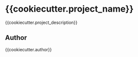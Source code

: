 {{cookiecutter.project_name}}
====

{{cookiecutter.project_description}}






## Author
{{cookiecutter.author}}
